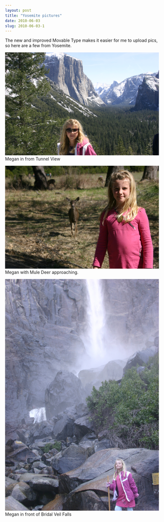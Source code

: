 ```yaml
---
layout: post
title: "Yosemite pictures"
date: 2010-06-03
slug: 2010-06-03-1
---
```


The new and improved Movable Type makes it easier for me to upload pics, so here are a few from Yosemite.

 ![](/images/assets/IMG_6376.JPG) 
Megan in from Tunnel View

 ![](/images/assets/IMG_6507.JPG) 
Megan with Mule Deer approaching.

 ![](/images/assets/IMG_6456.JPG) 
Megan in front of Bridal Veil Falls
<br />
